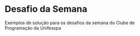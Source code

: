# Desafio da Semana
 Exemplos de solução para os desafios da semana do Clube de Programação da Unifesspa
